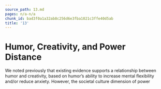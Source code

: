 ```yaml
---
source_path: 13.md
pages: n/a-n/a
chunk_id: bad3f0a1a32ab8c256d6e3fba1021c3ffe40d5ab
title: '13'
---
```

# Humor, Creativity, and Power Distance

We noted previously that existing evidence supports a relationship between humor and creativity, based on humor’s ability to increase mental ﬂexibility and/or reduce anxiety. However, the societal culture dimension of power
